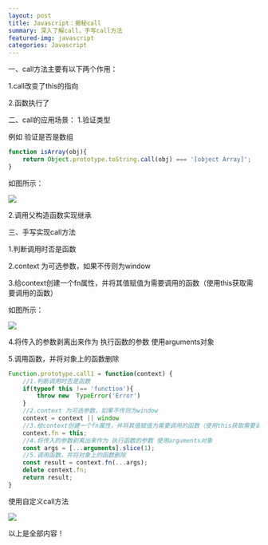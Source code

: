 ```yaml
---
layout: post
title: Javascript：揭秘call
summary: 深入了解call，手写call方法
featured-img: javascript
categories: Javascript
---
```

一、call方法主要有以下两个作用：

1.call改变了this的指向  

2.函数执行了  


二、call的应用场景：
1.验证类型  

例如 验证是否是数组  


```javascript
function isArray(obj){ 
    return Object.prototype.toString.call(obj) === '[object Array]';
}
```
如图所示：

![]({{site.url}}{{site.baseurl}}/assets/img/no_subject/call_1.jpg)  

2.调用父构造函数实现继承  


三、手写实现call方法

1.判断调用时否是函数

2.context 为可选参数，如果不传则为window

3.给context创建一个fn属性，并将其值赋值为需要调用的函数（使用this获取需要调用的函数）

如图所示：

![]({{site.url}}{{site.baseurl}}/assets/img/no_subject/call_2.jpg)

4.将传入的参数剥离出来作为 执行函数的参数 使用arguments对象

5.调用函数，并将对象上的函数删除

```javascript
Function.prototype.call1 = function(context) {
    //1.判断调用时否是函数
    if(typeof this !== 'function'){
        throw new  TypeError('Error')
    }
    //2.context 为可选参数，如果不传则为window
    context = context || window
    //3.给context创建一个fn属性，并将其值赋值为需要调用的函数（使用this获取需要调用的函数）
    context.fn = this;
    //4.将传入的参数剥离出来作为 执行函数的参数 使用arguments对象
    const args = [...arguments].slice(1);
    //5.调用函数，并将对象上的函数删除
    const result = context.fn(...args);
    delete context.fn;
    return result;
}
```
使用自定义call方法

![]({{site.url}}{{site.baseurl}}/assets/img/no_subject/call_3.jpg)

以上是全部内容！